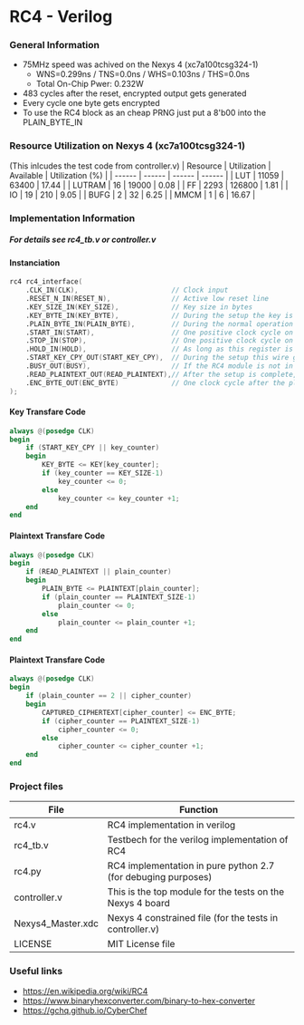 # RC4 - Verilog

### General Information
- 75MHz speed was achived on the Nexys 4 (xc7a100tcsg324-1)
    - WNS=0.299ns / TNS=0.0ns / WHS=0.103ns / THS=0.0ns
    - Total On-Chip Pwer: 0.232W
- 483 cycles after the reset, encrypted output gets generated
- Every cycle one byte gets encrypted
- To use the RC4 block as an cheap PRNG just put a 8'b00 into the PLAIN_BYTE_IN

### Resource Utilization on Nexys 4 (xc7a100tcsg324-1)
(This inlcudes the test code from controller.v)
| Resource | Utilization | Available | Utilization (%) |
| ------ | ------ | ------ | ------ |
| LUT | 11059 | 63400 | 17.44 |
| LUTRAM | 16 | 19000 | 0.08 |
| FF | 2293 | 126800 | 1.81 |
| IO | 19 | 210 | 9.05 |
| BUFG | 2 | 32 | 6.25 |
| MMCM | 1 | 6 | 16.67 |

### Implementation Information
##### For details see rc4_tb.v or controller.v
#### Instanciation
```verilog
rc4 rc4_interface(
    .CLK_IN(CLK),                       // Clock input
    .RESET_N_IN(RESET_N),               // Active low reset line
    .KEY_SIZE_IN(KEY_SIZE),             // Key size in bytes
    .KEY_BYTE_IN(KEY_BYTE),             // During the setup the key is transfared byte by byte via this register
    .PLAIN_BYTE_IN(PLAIN_BYTE),         // During the normal operation every cycle one plaintext byte is transfared via this register for encryption (for PRNG operation just set 8'h00 as input)
    .START_IN(START),                   // One positive clock cycle on this register signals the RC4 module that it should start the setup process
    .STOP_IN(STOP),                     // One positive clock cycle on this register signals the RC4 module that it should stop (reset --> return to IDLE)
    .HOLD_IN(HOLD),                     // As long as this register is pulled high no further encryption / PRNG generation happens (waites for a low signal)
    .START_KEY_CPY_OUT(START_KEY_CPY),  // During the setup this wire gets pulled to high for one clock cycle to indicate the start of the key transfare to the RC4 module
    .BUSY_OUT(BUSY),                    // If the RC4 module is not in IDLE this signal is pulled to high
    .READ_PLAINTEXT_OUT(READ_PLAINTEXT),// After the setup is complete, this wire gets pulled to high for one clock cycle to indicate the start of the normal operation (if a plaintext should be encrypted it now needs to be placed into the PLAIN_BYTE register one byte after the other every clock cycle)
    .ENC_BYTE_OUT(ENC_BYTE)             // One clock cycle after the plaintext byte was put into the PLAIN_BYTE register the encrypted byte needs to be copied from the ENC_BYTE register
);
```

#### Key Transfare Code
```verilog
always @(posedge CLK)
begin
    if (START_KEY_CPY || key_counter)
    begin
        KEY_BYTE <= KEY[key_counter];
        if (key_counter == KEY_SIZE-1)
            key_counter <= 0;
        else
            key_counter <= key_counter +1;
    end
end
```

#### Plaintext Transfare Code
```verilog
always @(posedge CLK)
begin
    if (READ_PLAINTEXT || plain_counter)
    begin
        PLAIN_BYTE <= PLAINTEXT[plain_counter];
        if (plain_counter == PLAINTEXT_SIZE-1)
            plain_counter <= 0;
        else
            plain_counter <= plain_counter +1;
    end
end
```

#### Plaintext Transfare Code
```verilog
always @(posedge CLK)
begin
    if (plain_counter == 2 || cipher_counter)
    begin
        CAPTURED_CIPHERTEXT[cipher_counter] <= ENC_BYTE;
        if (cipher_counter == PLAINTEXT_SIZE-1)
            cipher_counter <= 0;
        else
            cipher_counter <= cipher_counter +1;
    end
end
```

### Project files

| File | Function |
| ------ | ------ |
| rc4.v | RC4 implementation in verilog |
| rc4_tb.v | Testbech for the verilog implementation of RC4 |
| rc4.py | RC4 implementation in pure python 2.7 (for debuging purposes) |
| controller.v | This is the top module for the tests on the Nexys 4 board |
| Nexys4_Master.xdc | Nexys 4 constrained file (for the tests in controller.v) |
| LICENSE | MIT License file |

### Useful links
- https://en.wikipedia.org/wiki/RC4
- https://www.binaryhexconverter.com/binary-to-hex-converter
- https://gchq.github.io/CyberChef
